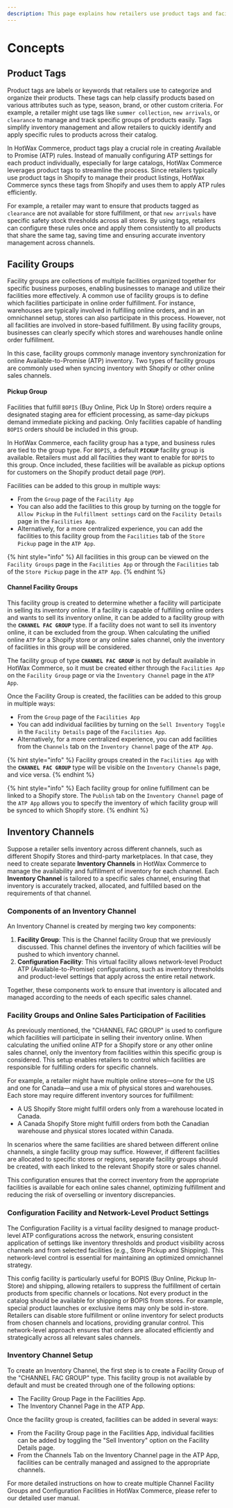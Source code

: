 ```yaml
---
description: This page explains how retailers use product tags and facility groups in HotWax Commerce to manage inventory and order fulfillment across multiple sales channels, including setting up Available-to-Promise (ATP) rules, facility participation, and channel-specific inventory configurations.
---
```


# Concepts

## Product Tags
Product tags are labels or keywords that retailers use to categorize and organize their products. These tags can help classify products based on various attributes such as type, season, brand, or other custom criteria. For example, a retailer might use tags like `summer collection`, `new arrivals`, or `clearance` to manage and track specific groups of products easily. Tags simplify inventory management and allow retailers to quickly identify and apply specific rules to products across their catalog.

In HotWax Commerce, product tags play a crucial role in creating Available to Promise (ATP) rules. Instead of manually configuring ATP settings for each product individually, especially for large catalogs, HotWax Commerce leverages product tags to streamline the process. Since retailers typically use product tags in Shopify to manage their product listings, HotWax Commerce syncs these tags from Shopify and uses them to apply ATP rules efficiently.

For example, a retailer may want to ensure that products tagged as `clearance` are not available for store fulfillment, or that `new arrivals` have specific safety stock thresholds across all stores. By using tags, retailers can configure these rules once and apply them consistently to all products that share the same tag, saving time and ensuring accurate inventory management across channels.

## Facility Groups
Facility groups are collections of multiple facilities organized together for specific business purposes, enabling businesses to manage and utilize their facilities more effectively. A common use of facility groups is to define which facilities participate in online order fulfillment. For instance, warehouses are typically involved in fulfilling online orders, and in an omnichannel setup, stores can also participate in this process. However, not all facilities are involved in store-based fulfillment. By using facility groups, businesses can clearly specify which stores and warehouses handle online order fulfillment.

In this case, facility groups commonly manage inventory synchronization for online Available-to-Promise (ATP) inventory. Two types of facility groups are commonly used when syncing inventory with Shopify or other online sales channels.

#### Pickup Group
Facilities that fulfill `BOPIS` (Buy Online, Pick Up In Store) orders require a designated staging area for efficient processing, as same-day pickups demand immediate picking and packing. Only facilities capable of handling `BOPIS` orders should be included in this group.

In HotWax Commerce, each facility group has a type, and business rules are tied to the group type. For `BOPIS`, a default **`PICKUP`** facility group is available. Retailers must add all facilities they want to enable for `BOPIS` to this group. Once included, these facilities will be available as pickup options for customers on the Shopify product detail page (`PDP`).

Facilities can be added to this group in multiple ways:
- From the `Group` page of the `Facility App`
- You can also add the facilities to this group by turning on the toggle for `Allow Pickup` in the `Fulfillment settings` card on the `Facility Details` page in the `Facilities App`.
- Alternatively, for a more centralized experience, you can add the facilities to this facility group from the `Facilities` tab of the `Store Pickup` page in the `ATP App`.

{% hint style="info" %}
All facilities in this group can be viewed on the `Facility Groups` page in the `Facilities App` or through the `Facilities` tab of the `Store Pickup` page in the `ATP App`.
{% endhint %}

#### Channel Facility Groups
This facility group is created to determine whether a facility will participate in selling its inventory online. If a facility is capable of fulfilling online orders and wants to sell its inventory online, it can be added to a facility group with the **`CHANNEL FAC GROUP`** type. If a facility does not want to sell its inventory online, it can be excluded from the group. When calculating the unified online `ATP` for a Shopify store or any online sales channel, only the inventory of facilities in this group will be considered.

The facility group of type **`CHANNEL FAC GROUP`** is not by default available in HotWax Commerce, so it must be created either through the `Facilities App` on the `Facility Group` page or via the `Inventory Channel` page in the `ATP App`.

Once the Facility Group is created, the facilities can be added to this group in multiple ways:
- From the `Group` page of the `Facilities App`
- You can add individual facilities by turning on the `Sell Inventory Toggle` in the `Facility Details` page of the `Facilities App`.
- Alternatively, for a more centralized experience, you can add facilities from the `Channels` tab on the `Inventory Channel` page of the `ATP App`.

{% hint style="info" %}
Facility groups created in the `Facilities App` with the **`CHANNEL FAC GROUP`** type will be visible on the `Inventory Channels` page, and vice versa.
{% endhint %}

{% hint style="info" %}
Each facility group for online fulfillment can be linked to a Shopify store. The `Publish` tab on the `Inventory Channel` page of the `ATP App` allows you to specify the inventory of which facility group will be synced to which Shopify store.
{% endhint %}

## Inventory Channels

Suppose a retailer sells inventory across different channels, such as different Shopify Stores and third-party marketplaces. In that case, they need to create separate **Inventory Channels** in HotWax Commerce to manage the availability and fulfillment of inventory for each channel. Each **Inventory Channel** is tailored to a specific sales channel, ensuring that inventory is accurately tracked, allocated, and fulfilled based on the requirements of that channel.

### Components of an Inventory Channel

An Inventory Channel is created by merging two key components:

1. **Facility Group**: This is the Channel facility Group that we previously discussed. This channel defines the inventory of which facilities will be pushed to which inventory channel.
2. **Configuration Facility**: This virtual facility allows network-level Product ATP (Available-to-Promise) configurations, such as inventory thresholds and product-level settings that apply across the entire retail network.

Together, these components work to ensure that inventory is allocated and managed according to the needs of each specific sales channel.

### Facility Groups and Online Sales Participation of Facilities

As previously mentioned, the "CHANNEL FAC GROUP" is used to configure which facilities will participate in selling their inventory online. When calculating the unified online ATP for a Shopify store or any other online sales channel, only the inventory from facilities within this specific group is considered. This setup enables retailers to control which facilities are responsible for fulfilling orders for specific channels.

For example, a retailer might have multiple online stores—one for the US and one for Canada—and use a mix of physical stores and warehouses. Each store may require different inventory sources for fulfillment:

- A US Shopify Store might fulfill orders only from a warehouse located in Canada.
- A Canada Shopify Store might fulfill orders from both the Canadian warehouse and physical stores located within Canada.

In scenarios where the same facilities are shared between different online channels, a single facility group may suffice. However, if different facilities are allocated to specific stores or regions, separate facility groups should be created, with each linked to the relevant Shopify store or sales channel.

This configuration ensures that the correct inventory from the appropriate facilities is available for each online sales channel, optimizing fulfillment and reducing the risk of overselling or inventory discrepancies.

### Configuration Facility and Network-Level Product Settings

The Configuration Facility is a virtual facility designed to manage product-level ATP configurations across the network, ensuring consistent application of settings like inventory thresholds and product visibility across channels and from selected facilities (e.g., Store Pickup and Shipping). This network-level control is essential for maintaining an optimized omnichannel strategy.

This config facility is particularly useful for BOPIS (Buy Online, Pickup In-Store) and shipping, allowing retailers to suppress the fulfillment of certain products from specific channels or locations. Not every product in the catalog should be available for shipping or BOPIS from stores. For example, special product launches or exclusive items may only be sold in-store. Retailers can disable store fulfillment or online inventory for select products from chosen channels and locations, providing granular control. This network-level approach ensures that orders are allocated efficiently and strategically across all relevant sales channels.

### Inventory Channel Setup

To create an Inventory Channel, the first step is to create a Facility Group of the "CHANNEL FAC GROUP" type. This facility group is not available by default and must be created through one of the following options:

- The Facility Group Page in the Facilities App.
- The Inventory Channel Page in the ATP App.

Once the facility group is created, facilities can be added in several ways:

- From the Facility Group page in the Facilities App, individual facilities can be added by toggling the "Sell Inventory" option on the Facility Details page.
- From the Channels Tab on the Inventory Channel page in the ATP App, facilities can be centrally managed and assigned to the appropriate channels.

For more detailed instructions on how to create multiple Channel Facility Groups and Configuration Facilities in HotWax Commerce, please refer to our detailed user manual.
